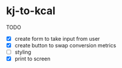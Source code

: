 # kj-to-kcal

TODO
- [x] create form to take input from user
- [x] create button to swap conversion metrics
- [ ] styling 
- [x] print to screen